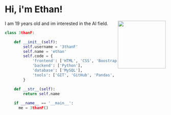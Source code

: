 <h1> Hi, i'm Ethan! </h1>
<div>
  <p> I am 19 years old and im interested in the AI field. 
    <img src="https://user-images.githubusercontent.com/132306277/235547711-76368b15-fe48-4196-9874-d75814353851.gif" align = 'right' width = 150px margin-top = 50%/>
  </p>
</div>

```python
class 3thanF:

    def __init__(self):
        self.username = '3thanF'
        self.name = 'ethan'
        self.code = {
            'frontend': ['HTML', 'CSS', 'Boostrap'],
            'backend': ['Python'],
            'database': ['MySQL'],
            'tools': ['GIT', 'GitHub', 'Pandas', 'Jupyter notebook'],
        }

    def __str__(self):
        return self.name
        
    if __name__ == '__main__':
      me = 3thanF()
```
